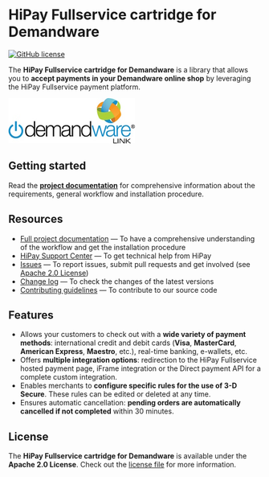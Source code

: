 # HiPay Fullservice cartridge for Demandware

[![GitHub license](https://img.shields.io/badge/license-Apache%202-blue.svg)](https://raw.githubusercontent.com/hipay/hipay-wallet-cashout-mirakl-integration/master/LICENSE.md)

The **HiPay Fullservice cartridge for Demandware** is a library that allows you to **accept payments in your Demandware online shop** by leveraging the HiPay Fullservice payment platform.

![Demandware LINK Marketplace](demandware_link.jpeg)

## Getting started

Read the **[project documentation][doc-home]** for comprehensive information about the requirements, general workflow and installation procedure.

## Resources
- [Full project documentation][doc-home] — To have a comprehensive understanding of the workflow and get the installation procedure
- [HiPay Support Center][hipay-help] — To get technical help from HiPay
- [Issues][project-issues] — To report issues, submit pull requests and get involved (see [Apache 2.0 License][project-license])
- [Change log][project-changelog] — To check the changes of the latest versions
- [Contributing guidelines][project-contributing] — To contribute to our source code

## Features

- Allows your customers to check out with a **wide variety of payment methods**: international credit and debit cards (**Visa**, **MasterCard**, **American Express**, **Maestro**, etc.), real-time banking, e-wallets, etc.
- Offers **multiple integration options**: redirection to the HiPay Fullservice hosted payment page, iFrame integration or the Direct payment API for a complete custom integration.
- Enables merchants to **configure specific rules for the use of 3-D Secure**. These rules can be edited or deleted at any time.
- Ensures automatic cancellation: **pending orders are automatically cancelled if not completed** within 30 minutes.

## License

The **HiPay Fullservice cartridge for Demandware** is available under the **Apache 2.0 License**. Check out the [license file][project-license] for more information.

[doc-home]: https://developer.hipay.com/doc/hipay-fullservice-sdk-demandware/

[hipay-help]: http://help.hipay.com

[project-issues]: https://github.com/hipay/hipay-fullservice-sdk-demandware/issues
[project-license]: LICENSE.md
[project-changelog]: CHANGELOG.md
[project-contributing]: CONTRIBUTING.md
